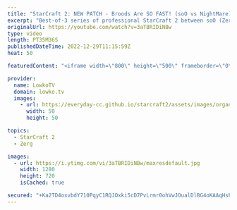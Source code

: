 ```yaml
---
title: "StarCraft 2: NEW PATCH - Broods Are SO FAST! (soO vs NightMare)"
excerpt: "Best-of-3 series of professional StarCraft 2 between soO (Zerg) and NightMare (Protoss). In this series we have games played with the new balance changes that were recently announced by Blizzard. Turns out Brood Lords are noticably quicker than they were before.  New SC2 patch: https://youtu.be/y87c1xp3I3Q"
originalUrl: https://youtube.com/watch?v=3aTBRIDiNBw
type: video
length: PT35M36S
publishedDateTime: 2022-12-29T11:15:59Z
heat: 50

featuredContent: "<iframe width=\"800\" height=\"500\" frameborder=\"0\" src=\"https://www.youtube.com/embed/3aTBRIDiNBw\" allow=\"accelerometer; autoplay; encrypted-media; gyroscope; picture-in-picture\" allowfullscreen></iframe>"

provider:
  name: LowkoTV
  domain: lowko.tv
  images:
    - url: https://everyday-cc.github.io/starcraft2/assets/images/organizations/lowko.tv-50x50.jpg
      width: 50
      height: 50

topics:
  - StarCraft 2
  - Zerg

images:
  - url: https://i.ytimg.com/vi/3aTBRIDiNBw/maxresdefault.jpg
    width: 1280
    height: 720
    isCached: true

secured: "+Ka2TD4oxvbdY710PqyC1RQJOxki5cD7PvLrmr0ohVwJOualDlBG4oKAAqHsPbx727ujHHQIZyYuLgHMwxDkATrWB7T+3PGDePkZIl6hXdIsrGDkiUh5Nuu9lMT1R1hjFBwUiF5y5WW1EsE25m8ye2C2oLbkpQohOuOylEnaromXsEQL4672hs/Rl3bFdco4WdTVnZlzqspm4ikc401k0GMYqVWwNwpwxTuwA8WxQv34lG/jsvyavBthcT8DzdQ5m89YYQiqbxu/8vlxpqoSoBZJuARtkLOtNQ10ipunEIA2MjyGCsIxY8E8uxKZixnYqAed5AppFeH4ikbK8JHs7UQG10Nmo4+usFUdd3npVJrZupstM6nNDhmnYLMWACWQcXy7L/wTFzJVFhV8OAkUGBsVntU+7TnfF54oCtUgSlLT+09mzKASDMad69AJF+zw;340j3YRrYDk9mRL/RMOzIQ=="
---
```


